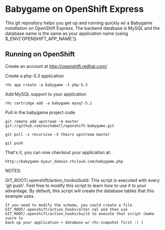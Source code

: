 Babygame on OpenShift Express
============================

This git repository helps you get up and running quickly w/ a Babygame installation
on OpenShift Express.  The backend database is MySQL and the database name is the
same as your application name (using $_ENV['OPENSHIFT_APP_NAME']).


Running on OpenShift
----------------------------

Create an account at http://openshift.redhat.com/

Create a php-5.3 application

    rhc app create -a babygame -t php-5.3

Add MySQL support to your application

    rhc cartridge add -a babygame mysql-5.1

Pull in the babygame project code

    git remote add upstream -m master git://github.com/eschabell/openshift-babygame.git
    
    git pull -s recursive -X theirs upstream master
    
    git push
    
That's it, you can now checkout your application at:

    http://babygame-$your_domain.rhcloud.com/babygame.php


NOTES:

GIT_ROOT/.openshift/action_hooks/build:
    This script is executed with every 'git push'.  Feel free to modify this script
    to learn how to use it to your advantage.  By default, this script will create
    the database tables that this example uses.

    If you need to modify the schema, you could create a file 
    GIT_ROOT/.openshift/action_hooks/alter.sql and then use
    GIT_ROOT/.openshift/action_hooks/build to execute that script (make susre to
    back up your application + database w/ rhc-snapshot first :) )

